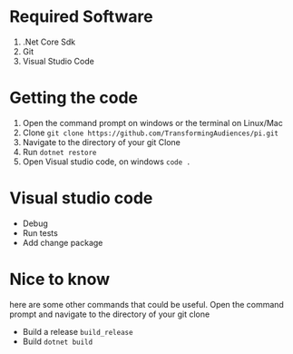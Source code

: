 # Required Software
1. .Net Core Sdk
1. Git
1. Visual Studio Code
# Getting the code
1. Open the command prompt on windows or the terminal on Linux/Mac
1. Clone `git clone https://github.com/TransformingAudiences/pi.git`
1. Navigate to the directory of your git Clone
1. Run `dotnet restore`
1. Open Visual studio code, on windows `code .`
# Visual studio code
- Debug
- Run tests
- Add change package
# Nice to know
here  are some other commands that could be useful. Open the command 
prompt and navigate to the directory of your git clone
- Build a release `build_release`
- Build `dotnet build`
